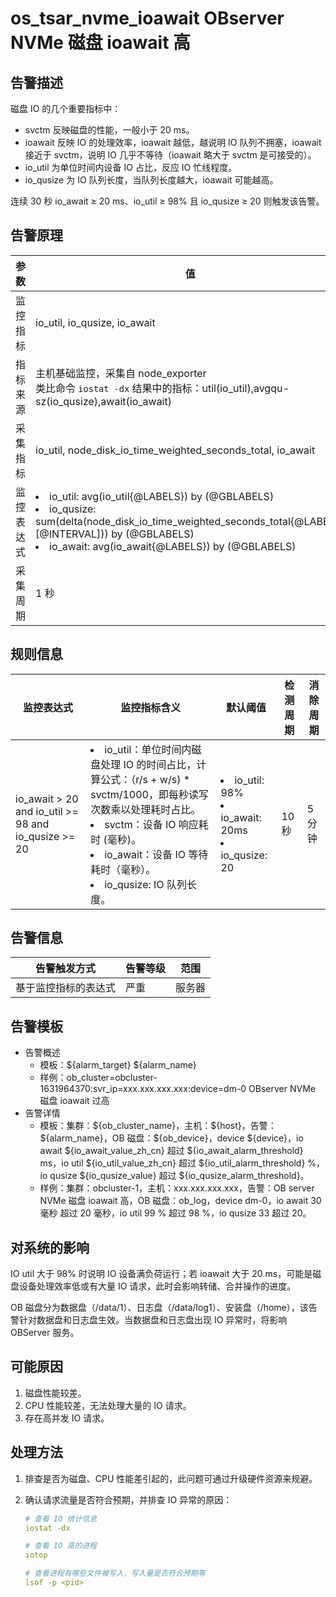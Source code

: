 # os_tsar_nvme_ioawait OBserver NVMe 磁盘 ioawait 高

## 告警描述

磁盘 IO 的几个重要指标中：
* svctm 反映磁盘的性能，一般小于 20 ms。
* ioawait 反映 IO 的处理效率，ioawait 越低，越说明 IO 队列不拥塞，ioawait 接近于 svctm，说明 IO 几乎不等待（ioawait 略大于 svctm 是可接受的）。
* io_util 为单位时间内设备 IO 占比，反应 IO 忙线程度。
* io_qusize 为 IO 队列长度，当队列长度越大，ioawait 可能越高。

连续 30 秒 io_await ≥ 20 ms、io_util ≥ 98% 且 io_qusize ≥ 20 则触发该告警。

## 告警原理

| 参数 | 值 |
| --- | --- |
| 监控指标 | io_util, io_qusize, io_await |
| 指标来源 | 主机基础监控，采集自 node_exporter</br>类比命令 `iostat -dx` 结果中的指标：util(io_util),avgqu-sz(io_qusize),await(io_await) |
| 采集指标 | io_util, node_disk_io_time_weighted_seconds_total, io_await |
| 监控表达式 | <li>io_util: avg(io_util{@LABELS}) by (@GBLABELS)</li><li>io_qusize: sum(delta(node_disk_io_time_weighted_seconds_total{@LABELS}[@INTERVAL])) by (@GBLABELS)</li><li>io_await: avg(io_await{@LABELS}) by (@GBLABELS)</li> |
| 采集周期 | 1 秒 |

## 规则信息

| 监控表达式 | 监控指标含义 | 默认阈值 | 检测周期 | 消除周期 |
| --- | --- | --- | --- | --- |
| io_await > 20 and io_util >= 98 and io_qusize >= 20 | <li>io_util：单位时间内磁盘处理 IO 的时间占比，计算公式：（r/s + w/s) * svctm/1000，即每秒读写次数乘以处理耗时占比。</li><li>svctm：设备 IO 响应耗时 (毫秒)。</li><li>io_await：设备 IO 等待耗时（毫秒）。</li><li>io_qusize: IO 队列长度。</li> | <li>io_util: 98%</li><li>io_await: 20ms</li><li>io_qusize: 20</li> | 10 秒 | 5 分钟 |

## 告警信息

| 告警触发方式 | 告警等级 | 范围 |
| --- | --- | --- |
| 基于监控指标的表达式 | 严重 | 服务器 |

## 告警模板

* 告警概述
  * 模板：\${alarm_target} ${alarm_name}
  * 样例：ob_cluster=obcluster-1631964370:svr_ip=xxx.xxx.xxx.xxx:device=dm-0 OBserver NVMe 磁盘 ioawait 过高
* 告警详情
  * 模板：集群：\${ob_cluster_name}，主机：\${host}，告警：\${alarm_name}，OB 磁盘：\${ob_device}，device \${device}，io await \${io_await_value_zh_cn} 超过 \${io_await_alarm_threshold} ms，io util \${io_util_value_zh_cn} 超过 \${io_util_alarm_threshold} %，io qusize \${io_qusize_value} 超过 ${io_qusize_alarm_threshold}。
  * 样例：集群：obcluster-1，主机：xxx.xxx.xxx.xxx，告警：OB server NVMe 磁盘 ioawait 高，OB 磁盘：ob_log，device dm-0，io await 30 毫秒 超过 20 毫秒，io util 99 % 超过 98 %，io qusize 33 超过 20。

## 对系统的影响

IO util 大于 98% 时说明 IO 设备满负荷运行；若 ioawait 大于 20 ms，可能是磁盘设备处理效率低或有大量 IO 请求，此时会影响转储、合并操作的进度。

OB 磁盘分为数据盘（/data/1）、日志盘（/data/log1）、安装盘（/home），该告警针对数据盘和日志盘生效。当数据盘和日志盘出现 IO 异常时，将影响 OBServer 服务。

## 可能原因

1. 磁盘性能较差。
2. CPU 性能较差，无法处理大量的 IO 请求。
3. 存在高并发 IO 请求。

## 处理方法

1. 排查是否为磁盘、CPU 性能差引起的，此问题可通过升级硬件资源来规避。
2. 确认请求流量是否符合预期，并排查 IO 异常的原因：

    ```yaml
    # 查看 IO 统计信息
    iostat -dx

    # 查看 IO 高的进程
    iotop

    # 查看进程有哪些文件被写入，写入量是否符合预期等
    lsof -p <pid>
    ```